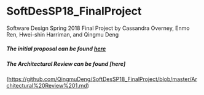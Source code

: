 # SoftDesSP18_FinalProject
Software Design Spring 2018 Final Project by Cassandra Overney, Enmo Ren, Hwei-shin Harriman, and Qingmu Deng

##### The initial proposal can be found [here](https://github.com/QingmuDeng/SoftDesSP18_FinalProject/blob/master/Initial%20Proposal.md)

##### The Architectural Review can be found [here]
(https://github.com/QingmuDeng/SoftDesSP18_FinalProject/blob/master/Architectural%20Review%201.md)
